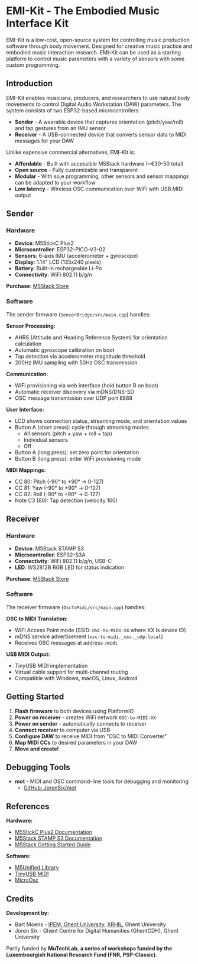# EMI-Kit - The Embodied Music Interface Kit

EMI-Kit is a low-cost, open-source system for controlling music production software through body movement. Designed for creative music practice and embodied music interaction research. EMI-Kit can be used as a starting platform to control music parameters with a variety of sensors with some custom programming.

## Introduction

EMI-Kit enables musicians, producers, and researchers to use natural body movements to control Digital Audio Workstation (DAW) parameters. The system consists of two ESP32-based microcontrollers:

- **Sender** - A wearable device that captures orientation (pitch/yaw/roll) and tap gestures from an IMU sensor
- **Receiver** - A USB-connected device that converts sensor data to MIDI messages for your DAW

Unlike expensive commercial alternatives, EMI-Kit is:
- **Affordable** - Built with accessible M5Stack hardware (~€30-50 total)
- **Open source** - Fully customizable and transparent
- **Modular** -  With so,e programming, other sensors and sensor mappings can be adapted to your workflow
- **Low latency** - Wireless OSC communication over WiFi with USB MIDI output


## Sender

### Hardware
- **Device**: M5StickC Plus2
- **Microcontroller**: ESP32-PICO-V3-02
- **Sensors**: 6-axis IMU (accelerometer + gyroscope)
- **Display**: 1.14" LCD (135x240 pixels)
- **Battery**: Built-in rechargeable Li-Po
- **Connectivity**: WiFi 802.11 b/g/n

**Purchase**: [M5Stack Store](https://shop.m5stack.com/products/m5stickc-plus2-esp32-mini-iot-development-kit)

### Software

The sender firmware (`SensorBridge/src/main.cpp`) handles:

**Sensor Processing:**
- AHRS (Attitude and Heading Reference System) for orientation calculation
- Automatic gyroscope calibration on boot
- Tap detection via accelerometer magnitude threshold
- 200Hz IMU sampling with 50Hz OSC transmission

**Communication:**
- WiFi provisioning via web interface (hold button B on boot)
- Automatic receiver discovery via mDNS/DNS-SD
- OSC message transmission over UDP port 8888

**User Interface:**
- LCD shows connection status, streaming mode, and orientation values
- Button A (short press): cycle through streaming modes
  - All sensors (pitch + yaw + roll + tap)
  - Individual sensors
  - Off
- Button A (long press): set zero point for orientation
- Button B (long press): enter WiFi provisioning mode

**MIDI Mappings:**
- CC 80: Pitch (-90° to +90° → 0-127)
- CC 81: Yaw (-90° to +90° → 0-127)  
- CC 82: Roll (-90° to +90° → 0-127)
- Note C3 (60): Tap detection (velocity 100)

## Receiver



### Hardware
- **Device**: M5Stack STAMP S3
- **Microcontroller**: ESP32-S3A
- **Connectivity**: WiFi 802.11 b/g/n, USB-C
- **LED**: WS2812B RGB LED for status indication

**Purchase**: [M5Stack Store](https://shop.m5stack.com/products/m5stamp-esp32s3a-module)

### Software

The receiver firmware (`OscToMidi/src/main.cpp`) handles:


**OSC to MIDI Translation:**
- WiFi Access Point mode (SSID: `OSC-to-MIDI-XX` where XX is device ID)
- mDNS service advertisement (`osc-to-midi._osc._udp.local`)
- Receives OSC messages at address `/midi`

**USB MIDI Output:**
- TinyUSB MIDI implementation
- Virtual cable support for multi-channel routing
- Compatible with Windows, macOS, Linux, Android

## Getting Started

1. **Flash firmware** to both devices using PlatformIO
2. **Power on receiver** - creates WiFi network `OSC-to-MIDI-XX`
3. **Power on sender** - automatically connects to receiver
4. **Connect receiver** to computer via USB
5. **Configure DAW** to receive MIDI from "OSC to MIDI Converter"
6. **Map MIDI CCs** to desired parameters in your DAW
7. **Move and create!**

## Debugging Tools

- **mot** - MIDI and OSC command-line tools for debugging and monitoring
  - [GitHub: JorenSix/mot](https://github.com/JorenSix/mot)

## References

**Hardware:**
- [M5StickC Plus2 Documentation](https://shop.m5stack.com/products/m5stickc-plus2-esp32-mini-iot-development-kit)
- [M5Stack STAMP S3 Documentation](https://shop.m5stack.com/products/m5stamp-esp32s3a-module)
- [M5Stack Getting Started Guide](https://github.com/Edinburgh-College-of-Art/m5stickc-plus-introduction)

**Software:**
- [M5Unified Library](https://registry.platformio.org/libraries/m5stack/M5Unified)
- [TinyUSB MIDI](https://github.com/hathach/tinyusb)
- [MicroOsc](https://github.com/StijnDebackere/MicroOsc)

## Credits

**Development by:**
- Bart Moens - [IPEM, Ghent University](https://www.ugent.be/lw/kunstwetenschappen/ipem/en), [XRHIL](https://xrhil.ugent.be), Ghent University
- Joren Six - Ghent Centre for Digital Humanities (GhentCDH), Ghent University

Partly funded by **MuTechLab**, __a series of workshops funded by the Luxembourgish National Research Fund (FNR, PSP-Classic)__.

